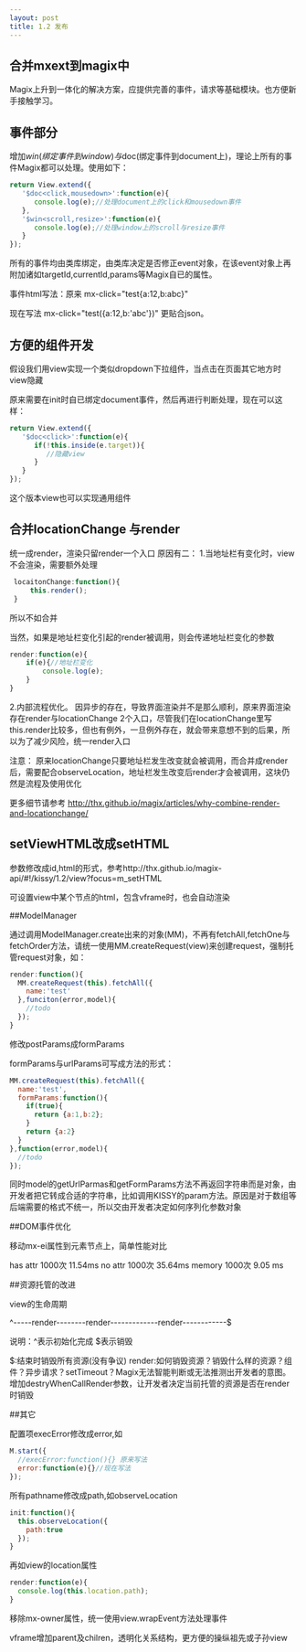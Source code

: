 ```yaml
---
layout: post
title: 1.2 发布
---
```



## 合并mxext到magix中

Magix上升到一体化的解决方案，应提供完善的事件，请求等基础模块。也方便新手接触学习。

## 事件部分

增加$win(绑定事件到window)与$doc(绑定事件到document上)，理论上所有的事件Magix都可以处理。使用如下：

```js
return View.extend({
   '$doc<click,mousedown>':function(e){
      console.log(e);//处理document上的click和mousedown事件
   },
   '$win<scroll,resize>':function(e){
      console.log(e);//处理window上的scroll与resize事件
   }
});
```

所有的事件均由类库绑定，由类库决定是否修正event对象，在该event对象上再附加诸如targetId,currentId,params等Magix自已的属性。

事件html写法：原来 mx-click="test<prevent>{a:12,b:abc}"

现在写法 mx-click="test<prevent>({a:12,b:'abc'})"  更贴合json。

## 方便的组件开发

假设我们用view实现一个类似dropdown下拉组件，当点击在页面其它地方时view隐藏

原来需要在init时自已绑定document事件，然后再进行判断处理，现在可以这样：

```js
return View.extend({
   '$doc<click>':function(e){
      if(!this.inside(e.target)){
         //隐藏view
      }
   }
});
```

这个版本view也可以实现通用组件

## 合并locationChange 与render

统一成render，渲染只留render一个入口
原因有二：
1.当地址栏有变化时，view不会渲染，需要额外处理

```js
 locaitonChange:function(){
     this.render();
 }
```

所以不如合并

当然，如果是地址栏变化引起的render被调用，则会传递地址栏变化的参数

```js
render:function(e){
    if(e){//地址栏变化
        console.log(e);
    }
}
```

2.内部流程优化。
因异步的存在，导致界面渲染并不是那么顺利，原来界面渲染存在render与locationChange 2个入口，尽管我们在locationChange里写this.render比较多，但也有例外，一旦例外存在，就会带来意想不到的后果，所以为了减少风险，统一render入口


注意：
原来locationChange只要地址栏发生改变就会被调用，而合并成render后，需要配合observeLocation，地址栏发生改变后render才会被调用，这块仍然是流程及使用优化

更多细节请参考 http://thx.github.io/magix/articles/why-combine-render-and-locationchange/

## setViewHTML改成setHTML

参数修改成id,html的形式，参考http://thx.github.io/magix-api/#!/kissy/1.2/view?focus=m_setHTML

可设置view中某个节点的html，包含vframe时，也会自动渲染

##ModelManager

通过调用ModelManager.create出来的对象(MM)，不再有fetchAll,fetchOne与fetchOrder方法，请统一使用MM.createRequest(view)来创建request，强制托管request对象，如：

```js
render:function(){
  MM.createRequest(this).fetchAll({
    name:'test'
  },funciton(error,model){
    //todo
  });
}
```


修改postParams成formParams

formParams与urlParams可写成方法的形式：

```js
MM.createRequest(this).fetchAll({
  name:'test',
  formParams:function(){
    if(true){
      return {a:1,b:2};
    }
    return {a:2}
  }
},function(error,model){
  //todo
});
```

同时model的getUrlParmas和getFormParams方法不再返回字符串而是对象，由开发者把它转成合适的字符串，比如调用KISSY的param方法。原因是对于数组等后端需要的格式不统一，所以交由开发者决定如何序列化参数对象

##DOM事件优化

移动mx-ei属性到元素节点上，简单性能对比

has attr  1000次 11.54ms
no attr 1000次   35.64ms
memory  1000次   9.05 ms


##资源托管的改进

view的生命周期

^-----render--------render-------------render------------$

说明：^表示初始化完成   $表示销毁

$:结束时销毁所有资源(没有争议)
render:如何销毁资源？销毁什么样的资源？组件？异步请求？setTimeout？Magix无法智能判断或无法推测出开发者的意图。增加destryWhenCallRender参数，让开发者决定当前托管的资源是否在render时销毁


##其它

配置项execError修改成error,如

```js
M.start({
  //execError:function(){} 原来写法
  error:function(e){}//现在写法
});

```

所有pathname修改成path,如observeLocation

```js
init:function(){
  this.observeLocation({
    path:true
  });
}
```

再如view的location属性

```js
render:function(e){
  console.log(this.location.path);
}
```


移除mx-owner属性，统一使用view.wrapEvent方法处理事件

vframe增加parent及chilren，透明化关系结构，更方便的操纵祖先或子孙view